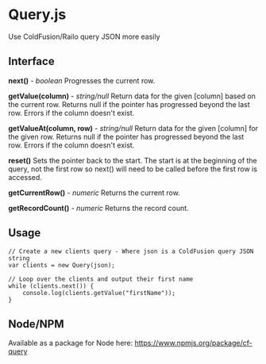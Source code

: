 Query.js
========

Use ColdFusion/Railo query JSON more easily

Interface
---------

**next()** - _boolean_
Progresses the current row.

**getValue(column)** - _string/null_
Return data for the given [column] based on the current row. Returns null if the pointer has progressed beyond the last row. Errors if the column doesn't exist.

**getValueAt(column, row)** - _string/null_
Return data for the given [column] for the given row. Returns null if the pointer has progressed beyond the last row. Errors if the column doesn't exist.

**reset()**
Sets the pointer back to the start. The start is at the beginning of the query, not the first row so next() will need to be called before the first row is accessed.

**getCurrentRow()** - _numeric_
Returns the current row.

**getRecordCount()** - _numeric_
Returns the record count.

Usage
-----

	// Create a new clients query - Where json is a ColdFusion query JSON string
	var clients = new Query(json);

	// Loop over the clients and output their first name
	while (clients.next()) {
		console.log(clients.getValue("firstName"));
	}

Node/NPM
--------

Available as a package for Node here: https://www.npmjs.org/package/cf-query